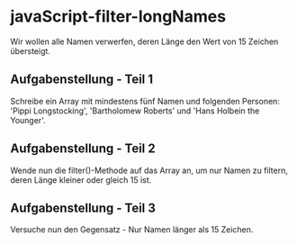 # javaScript-filter-longNames

Wir wollen alle Namen verwerfen, deren Länge den Wert von 15 Zeichen übersteigt.

## Aufgabenstellung - Teil 1
Schreibe ein Array mit mindestens fünf Namen und folgenden Personen: 'Pippi Longstocking', 'Bartholomew Roberts' und 'Hans Holbein the Younger'.

## Aufgabenstellung - Teil 2
Wende nun die filter()-Methode auf das Array an, um nur Namen zu filtern, deren Länge kleiner oder gleich 15 ist.

## Aufgabenstellung - Teil 3
Versuche nun den Gegensatz - Nur Namen länger als 15 Zeichen.
